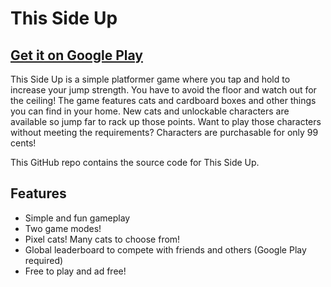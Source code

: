 # This Side Up
[Get it on Google Play](https://play.google.com/store/apps/details?id=ca.BlankSpace.ThisSideUp)
--------------------
This Side Up is a simple platformer game where you tap and hold to increase your jump strength. You have to avoid the floor and watch out for the ceiling! The game features cats and cardboard boxes and other things you can find in your home. New cats and unlockable characters are available so jump far to rack up those points. Want to play those characters without meeting the requirements? Characters are purchasable for only 99 cents!

This GitHub repo contains the source code for This Side Up.

Features
--------------------
- Simple and fun gameplay
- Two game modes!
- Pixel cats! Many cats to choose from!
- Global leaderboard to compete with friends and others (Google Play required)
- Free to play and ad free!
